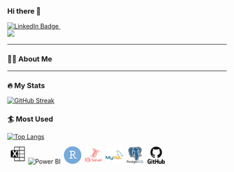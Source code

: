 ### Hi there 👋


<!--
**KyeongJeKim/KyeongJeKim** is a ✨ _special_ ✨ repository because its `README.md` (this file) appears on your GitHub profile.

Here are some ideas to get you started:
- WEB
- https://www.sitepoint.com/github-profile-readme/
- https://github-readme-streak-stats.herokuapp.com/demo/

- 🔭 I’m currently working on ...
- 🌱 I’m currently learning ...
- 👯 I’m looking to collaborate on ...
- 🤔 I’m looking for help with ...
- 💬 Ask me about ...
- 📫 How to reach me: ...
- 😄 Pronouns: ...
- ⚡ Fun fact: ...
-->

<div id="badges">
  <a href="www.linkedin.com/in/kjkim90">
    <img src="https://img.shields.io/badge/LinkedIn-blue?style=for-the-badge&logo=linkedin&logoColor=white" alt="LinkedIn Badge"/>
  </a>
  <img src="https://komarev.com/ghpvc/?username=KyeongJekim&style=flat-square&color=blue" alt=""/>
  </a>
</div>
<!-- > -->

<div id="header" align="left">
    <img src="https://media.giphy.com/media/LWJ7cKyiWPCnVyuAhT/giphy.gif" width="250"/>
<!--   <img src="https://media.giphy.com/media/M9gbBd9nbDrOTu1Mqx/giphy.gif" width=auto/> -->
  </a>
</div>

---

### :technologist: About Me

-----

### :fire: My Stats

[![GitHub Streak](https://github-readme-streak-stats.herokuapp.com?user=KyeongJeKim&theme=dark&type=png)](https://git.io/streak-stats)

### :surfer: Most Used

[![Top Langs](https://github-readme-stats.vercel.app/api/top-langs/?username=KyeongJeKim&layout=compact&theme=vision-friendly-dark)](https://github.com/anuraghazra/github-readme-stats)

<div>
  <img src="https://github.com/microsoft/PowerBI-Icons/blob/main/SVG/Excel-Workbook.svg" title="Excel" alt="Excel" width="40" height="40"/>&nbsp;
  <img src="https://github.com/microsoft/PowerBI-Icons/blob/main/SVG/Power-BI.svg" title="Power BI" alt="Power BI" width="40" height="40"/>&nbsp;
  <img src="https://github.com/devicons/devicon/blob/master/icons/rstudio/rstudio-original.svg" title="R" alt="R" width="40" height="40"/>&nbsp;
  <img src="https://github.com/devicons/devicon/blob/master/icons/microsoftsqlserver/microsoftsqlserver-plain-wordmark.svg" title="MSSQL" alt="MSSQL" width="40" height="40"/>&nbsp;
  <img src="https://github.com/devicons/devicon/blob/master/icons/mysql/mysql-original-wordmark.svg" title="MySQL" alt="MySQL" width="40" height="40"/>&nbsp;
  <img src="https://github.com/devicons/devicon/blob/master/icons/postgresql/postgresql-original-wordmark.svg" title="PostgreSQL" alt="PostgreSQL" width="40" height="40"/>&nbsp;
  <img src="https://github.com/devicons/devicon/blob/master/icons/github/github-original-wordmark.svg" title="GitHub" **alt="GitHub" width="40" height="40"/>
</div>
